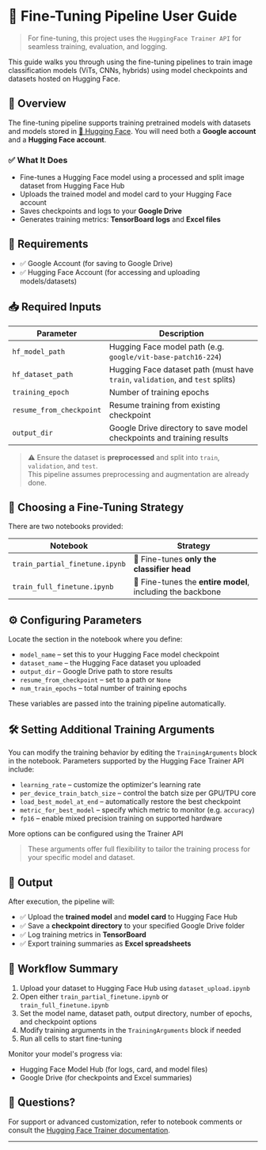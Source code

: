 # 🧠 Fine-Tuning Pipeline User Guide

> For fine-tuning, this project uses the `HuggingFace Trainer API` for seamless training, evaluation, and logging.

This guide walks you through using the fine-tuning pipelines to train image classification models (ViTs, CNNs, hybrids) using model checkpoints and datasets hosted on Hugging Face.


## 📌 Overview

The fine-tuning pipeline supports training pretrained models with datasets and models stored in [🤗 Hugging Face](https://huggingface.co/). You will need both a **Google account** and a **Hugging Face account**.

### ✅ What It Does
- Fine-tunes a Hugging Face model using a processed and split image dataset from Hugging Face Hub
- Uploads the trained model and model card to your Hugging Face account
- Saves checkpoints and logs to your **Google Drive**
- Generates training metrics: **TensorBoard logs** and **Excel files**


## 📁 Requirements

- ✅ Google Account (for saving to Google Drive)
- ✅ Hugging Face Account (for accessing and uploading models/datasets)


## 📥 Required Inputs

| Parameter               | Description                                                                 |
|------------------------|-----------------------------------------------------------------------------|
| `hf_model_path`         | Hugging Face model path (e.g. `google/vit-base-patch16-224`)               |
| `hf_dataset_path`       | Hugging Face dataset path (must have `train`, `validation`, and `test` splits) |
| `training_epoch`        | Number of training epochs                                                  |
| `resume_from_checkpoint`| Resume training from existing checkpoint                |
| `output_dir`            | Google Drive directory to save model checkpoints and training results      |

> ⚠️ Ensure the dataset is **preprocessed** and split into `train`, `validation`, and `test`.  
> This pipeline assumes preprocessing and augmentation are already done.


## 🧠 Choosing a Fine-Tuning Strategy

There are two notebooks provided:

| Notebook                      | Strategy |
|------------------------------|----------|
| `train_partial_finetune.ipynb` | 🔧 Fine-tunes **only the classifier head** |
| `train_full_finetune.ipynb`    | 🔁 Fine-tunes the **entire model**, including the backbone |


## ⚙️ Configuring Parameters

Locate the section in the notebook where you define:

- `model_name` – set this to your Hugging Face model checkpoint
- `dataset_name` – the Hugging Face dataset you uploaded
- `output_dir` – Google Drive path to store results
- `resume_from_checkpoint` – set to a path or `None`
- `num_train_epochs` – total number of training epochs

These variables are passed into the training pipeline automatically.


## 🛠️ Setting Additional Training Arguments

You can modify the training behavior by editing the `TrainingArguments` block in the notebook. Parameters supported by the Hugging Face Trainer API include:

- `learning_rate` – customize the optimizer's learning rate
- `per_device_train_batch_size` – control the batch size per GPU/TPU core
- `load_best_model_at_end` – automatically restore the best checkpoint
- `metric_for_best_model` – specify which metric to monitor (e.g. `accuracy`)
- `fp16` – enable mixed precision training on supported hardware

More options can be configured using the Trainer API
> These arguments offer full flexibility to tailor the training process for your specific model and dataset.


## 🏁 Output

After execution, the pipeline will:

- ✅ Upload the **trained model** and **model card** to Hugging Face Hub
- ✅ Save a **checkpoint directory** to your specified Google Drive folder
- ✅ Log training metrics in **TensorBoard**
- ✅ Export training summaries as **Excel spreadsheets**


## 🚀 Workflow Summary

1. Upload your dataset to Hugging Face Hub using `dataset_upload.ipynb`
2. Open either `train_partial_finetune.ipynb` or `train_full_finetune.ipynb`
3. Set the model name, dataset path, output directory, number of epochs, and checkpoint options
4. Modify training arguments in the `TrainingArguments` block if needed
5. Run all cells to start fine-tuning

Monitor your model's progress via:
- Hugging Face Model Hub (for logs, card, and model files)
- Google Drive (for checkpoints and Excel summaries)


## 💬 Questions?

For support or advanced customization, refer to notebook comments or consult the [Hugging Face Trainer documentation](https://huggingface.co/docs/transformers/main_classes/trainer).

---
